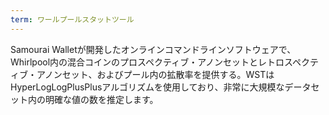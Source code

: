 ```yaml
---
term: ワールプールスタットツール
---
```

Samourai Walletが開発したオンラインコマンドラインソフトウェアで、Whirlpool内の混合コインのプロスペクティブ・アノンセットとレトロスペクティブ・アノンセット、およびプール内の拡散率を提供する。WSTはHyperLogLogPlusPlusアルゴリズムを使用しており、非常に大規模なデータセット内の明確な値の数を推定します。